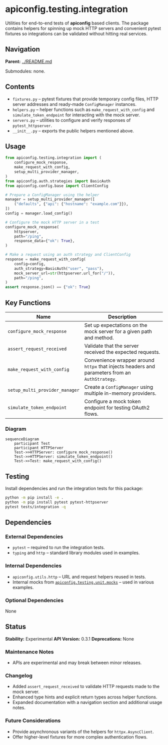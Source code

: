 # apiconfig.testing.integration

Utilities for end-to-end tests of **apiconfig** based clients. The package contains helpers for spinning up mock HTTP servers and convenient pytest fixtures so integrations can be validated without hitting real services.

## Navigation

**Parent:** [../README.md](../README.md)

Submodules: none.

## Contents
- `fixtures.py` – pytest fixtures that provide temporary config files, HTTP server addresses and ready-made `ConfigManager` instances.
- `helpers.py` – helper functions such as `make_request_with_config` and `simulate_token_endpoint` for interacting with the mock server.
- `servers.py` – utilities to configure and verify responses of `pytest_httpserver`.
- `__init__.py` – exports the public helpers mentioned above.

## Usage
```python
from apiconfig.testing.integration import (
    configure_mock_response,
    make_request_with_config,
    setup_multi_provider_manager,
)
from apiconfig.auth.strategies import BasicAuth
from apiconfig.config.base import ClientConfig

# Prepare a ConfigManager using the helper
manager = setup_multi_provider_manager([
    ("defaults", {"api": {"hostname": "example.com"}}),
])
config = manager.load_config()

# Configure the mock HTTP server in a test
configure_mock_response(
    httpserver,
    path="/ping",
    response_data={"ok": True},
)

# Make a request using an auth strategy and ClientConfig
response = make_request_with_config(
    config=config,
    auth_strategy=BasicAuth("user", "pass"),
    mock_server_url=str(httpserver.url_for("/")),
    path="/ping",
)
assert response.json() == {"ok": True}
```

## Key Functions
| Name | Description |
| ---- | ----------- |
| `configure_mock_response` | Set up expectations on the mock server for a given path and method. |
| `assert_request_received` | Validate that the server received the expected requests. |
| `make_request_with_config` | Convenience wrapper around `httpx` that injects headers and parameters from an `AuthStrategy`. |
| `setup_multi_provider_manager` | Create a `ConfigManager` using multiple in-memory providers. |
| `simulate_token_endpoint` | Configure a mock token endpoint for testing OAuth2 flows. |

### Diagram
```mermaid
sequenceDiagram
    participant Test
    participant HTTPServer
    Test->>HTTPServer: configure_mock_response()
    Test->>HTTPServer: simulate_token_endpoint()
    Test->>Test: make_request_with_config()
```

## Testing
Install dependencies and run the integration tests for this package:
```bash
python -m pip install -e .
python -m pip install pytest pytest-httpserver
pytest tests/integration -q
```

## Dependencies

### External Dependencies
- `pytest` – required to run the integration tests.
- `typing` and `http` – standard library modules used in examples.

### Internal Dependencies
- `apiconfig.utils.http` – URL and request helpers reused in tests.
- Internal mocks from [`apiconfig.testing.unit.mocks`](../unit/mocks/README.md) – used in various examples.

### Optional Dependencies
None

## Status

**Stability:** Experimental
**API Version:** 0.3.1
**Deprecations:** None

### Maintenance Notes
- APIs are experimental and may break between minor releases.

### Changelog
- Added `assert_request_received` to validate HTTP requests made to the mock server.
- Enhanced type hints and explicit return types across helper functions.
- Expanded documentation with a navigation section and additional usage notes.

### Future Considerations
- Provide asynchronous variants of the helpers for `httpx.AsyncClient`.
- Offer higher-level fixtures for more complex authentication flows.
